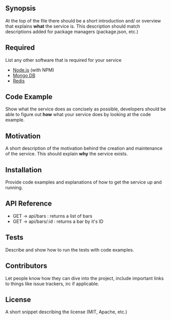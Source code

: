## Synopsis

At the top of the file there should be a short introduction and/ or overview that explains **what** the service is. This description should match descriptions added for package managers (package.json, etc.)

## Required
List any other software that is required for your service
* [Node.js](http://nodejs.org/) (with NPM)
* [Mongo DB](http://mongodb.org/)
* [Redis](http://redis.io/)


## Code Example

Show what the service does as concisely as possible, developers should be able to figure out **how** what your service does by looking at the code example.

## Motivation

A short description of the motivation behind the creation and maintenance of the service. This should explain **why** the service exists.

## Installation

Provide code examples and explanations of how to get the service up and running.

## API Reference

* GET -> api/bars : returns a list of bars
* GET -> api/bars/:id : returns a bar by it's ID

## Tests

Describe and show how to run the tests with code examples.

## Contributors

Let people know how they can dive into the project, include important links to things like issue trackers, irc if applicable.

## License

A short snippet describing the license (MIT, Apache, etc.)

##